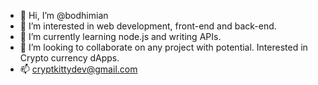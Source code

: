 - 👋 Hi, I’m @bodhimian
- 👀 I’m interested in web development, front-end and back-end. 
- 🌱 I’m currently learning node.js and writing APIs. 
- 💞️ I’m looking to collaborate on any project with potential. Interested in Crypto currency dApps.
- 📫 cryptkittydev@gmail.com
